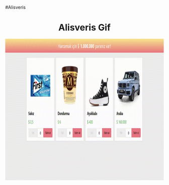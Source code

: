 #Alisveris
<h1 align="center">Alisveris Gif</h1>
<p><img align="center" src="https://github.com/melihasonbahar/alisveris/blob/main/screen-capture%20(1)%20(1).gif" width="800" height="450" /></p>
